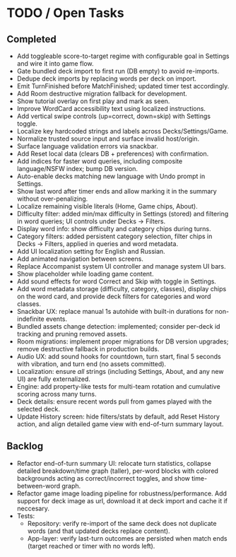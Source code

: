 # TODO / Open Tasks

## Completed
- Add toggleable score-to-target regime with configurable goal in Settings and wire it into game flow.
- Gate bundled deck import to first run (DB empty) to avoid re-imports.
- Dedupe deck imports by replacing words per deck on import.
- Emit TurnFinished before MatchFinished; updated timer test accordingly.
- Add Room destructive migration fallback for development.
- Show tutorial overlay on first play and mark as seen.
- Improve WordCard accessibility text using localized instructions.
- Add vertical swipe controls (up=correct, down=skip) with Settings toggle.
- Localize key hardcoded strings and labels across Decks/Settings/Game.
- Normalize trusted source input and surface invalid host/origin.
- Surface language validation errors via snackbar.
- Add Reset local data (clears DB + preferences) with confirmation.
- Add indices for faster word queries, including composite language/NSFW index; bump DB version.
- Auto-enable decks matching new language with Undo prompt in Settings.
- Show last word after timer ends and allow marking it in the summary without over-penalizing.
- Localize remaining visible literals (Home, Game chips, About).
- Difficulty filter: added min/max difficulty in Settings (stored) and filtering in word queries; UI controls under Decks → Filters.
- Display word info: show difficulty and category chips during turns.
- Category filters: added persistent category selection, filter chips in Decks → Filters, applied in queries and word metadata.
- Add UI localization setting for English and Russian.
- Add animated navigation between screens.
- Replace Accompanist system UI controller and manage system UI bars.
- Show placeholder while loading game content.
- Add sound effects for word Correct and Skip with toggle in Settings.
- Add word metadata storage (difficulty, category, classes), display chips on the word card, and provide deck filters for categories and word classes.
- Snackbar UX: replace manual 1s autohide with built-in durations for non-indefinite events.
- Bundled assets change detection: implemented; consider per-deck id tracking and pruning removed assets.
- Room migrations: implement proper migrations for DB version upgrades; remove destructive fallback in production builds.
- Audio UX: add sound hooks for countdown, turn start, final 5 seconds with vibration, and turn end (no assets committed).
- Localization: ensure *all* strings (including Settings, About, and any new UI) are fully externalized.
- Engine: add property-like tests for multi-team rotation and cumulative scoring across many turns.
- Deck details: ensure recent words pull from games played with the selected deck.
- Update History screen: hide filters/stats by default, add Reset History action, and align detailed game view with end-of-turn summary layout.


## Backlog
- Refactor end-of-turn summary UI: relocate turn statistics, collapse detailed breakdown/time graph (taller), per-word blocks with colored backgrounds acting as correct/incorrect toggles, and show time-between-word graph.
- Refactor game image loading pipeline for robustness/performance. Add support for deck image as url, download it at deck import and cache it if neccesary.
- Tests:
  - Repository: verify re-import of the same deck does not duplicate words (and that updated decks replace content).
  - App-layer: verify last-turn outcomes are persisted when match ends (target reached or timer with no words left).
